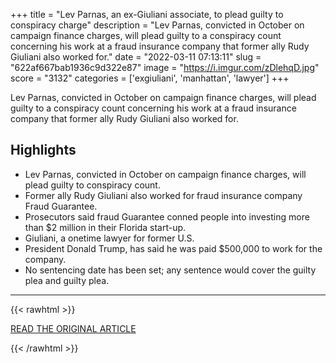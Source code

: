 +++
title = "Lev Parnas, an ex-Giuliani associate, to plead guilty to conspiracy charge"
description = "Lev Parnas, convicted in October on campaign finance charges, will plead guilty to a conspiracy count concerning his work at a fraud insurance company that former ally Rudy Giuliani also worked for."
date = "2022-03-11 07:13:11"
slug = "622af667bab1936c9d322e87"
image = "https://i.imgur.com/zDlehqD.jpg"
score = "3132"
categories = ['exgiuliani', 'manhattan', 'lawyer']
+++

Lev Parnas, convicted in October on campaign finance charges, will plead guilty to a conspiracy count concerning his work at a fraud insurance company that former ally Rudy Giuliani also worked for.

## Highlights

- Lev Parnas, convicted in October on campaign finance charges, will plead guilty to conspiracy count.
- Former ally Rudy Giuliani also worked for fraud insurance company Fraud Guarantee.
- Prosecutors said fraud Guarantee conned people into investing more than $2 million in their Florida start-up.
- Giuliani, a onetime lawyer for former U.S.
- President Donald Trump, has said he was paid $500,000 to work for the company.
- No sentencing date has been set; any sentence would cover the guilty plea and guilty plea.

---

{{< rawhtml >}}
  <p class="article-category">
    <a target="_blank" href="https://www.reuters.com/world/us/lev-parnas-an-ex-giuliani-associate-plead-guilty-conspiracy-charge-2022-03-10/">READ THE ORIGINAL ARTICLE</a>
  </p>
{{< /rawhtml >}}
